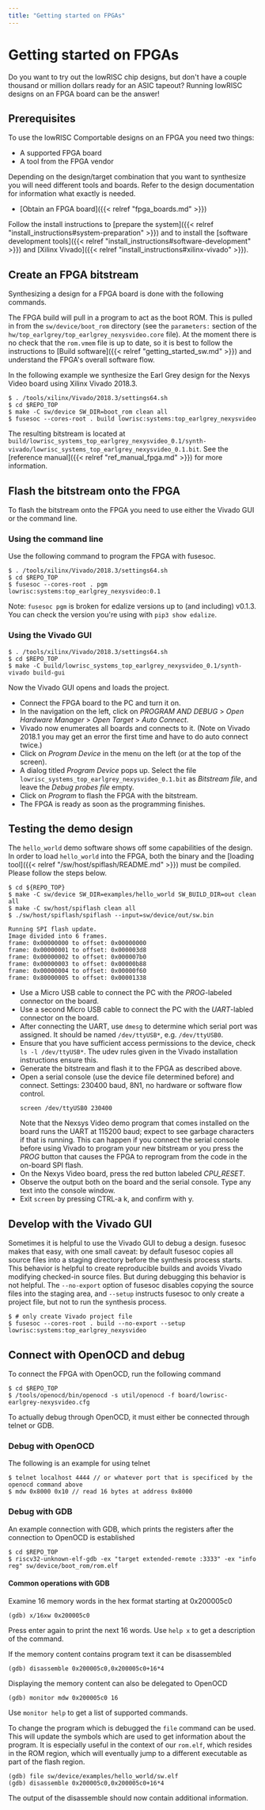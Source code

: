 ```yaml
---
title: "Getting started on FPGAs"
---
```


# Getting started on FPGAs

Do you want to try out the lowRISC chip designs, but don't have a couple thousand or million dollars ready for an ASIC tapeout?
Running lowRISC designs on an FPGA board can be the answer!

## Prerequisites

To use the lowRISC Comportable designs on an FPGA you need two things:

* A supported FPGA board
* A tool from the FPGA vendor

Depending on the design/target combination that you want to synthesize you will need different tools and boards.
Refer to the design documentation for information what exactly is needed.

* [Obtain an FPGA board]({{< relref "fpga_boards.md" >}})

Follow the install instructions to [prepare the system]({{< relref "install_instructions#system-preparation" >}}) and to install the [software development tools]({{< relref "install_instructions#software-development" >}}) and [Xilinx Vivado]({{< relref "install_instructions#xilinx-vivado" >}}).

## Create an FPGA bitstream

Synthesizing a design for a FPGA board is done with the following commands.

The FPGA build will pull in a program to act as the boot ROM.
This is pulled in from the `sw/device/boot_rom` directory (see the `parameters:` section of the `hw/top_earlgrey/top_earlgrey_nexysvideo.core` file).
At the moment there is no check that the `rom.vmem` file is up to date, so it is best to follow the instructions to [Build software]({{< relref "getting_started_sw.md" >}}) and understand the FPGA's overall software flow.

In the following example we synthesize the Earl Grey design for the Nexys Video board using Xilinx Vivado 2018.3.

```console
$ . /tools/xilinx/Vivado/2018.3/settings64.sh
$ cd $REPO_TOP
$ make -C sw/device SW_DIR=boot_rom clean all
$ fusesoc --cores-root . build lowrisc:systems:top_earlgrey_nexysvideo
```

The resulting bitstream is located at `build/lowrisc_systems_top_earlgrey_nexysvideo_0.1/synth-vivado/lowrisc_systems_top_earlgrey_nexysvideo_0.1.bit`.
See the [reference manual]({{< relref "ref_manual_fpga.md" >}}) for more information.


## Flash the bitstream onto the FPGA

To flash the bitstream onto the FPGA you need to use either the Vivado GUI or the command line.

### Using the command line

Use the following command to program the FPGA with fusesoc.

```console
$ . /tools/xilinx/Vivado/2018.3/settings64.sh
$ cd $REPO_TOP
$ fusesoc --cores-root . pgm lowrisc:systems:top_earlgrey_nexysvideo:0.1
```

Note: `fusesoc pgm` is broken for edalize versions up to (and including) v0.1.3.
You can check the version you're using with `pip3 show edalize`.

### Using the Vivado GUI

```console
$ . /tools/xilinx/Vivado/2018.3/settings64.sh
$ cd $REPO_TOP
$ make -C build/lowrisc_systems_top_earlgrey_nexysvideo_0.1/synth-vivado build-gui
```

Now the Vivado GUI opens and loads the project.

* Connect the FPGA board to the PC and turn it on.
* In the navigation on the left, click on *PROGRAM AND DEBUG* > *Open Hardware Manager* > *Open Target* > *Auto Connect*.
* Vivado now enumerates all boards and connects to it. (Note on Vivado 2018.1 you may get an error the first time and have to do auto connect twice.)
* Click on *Program Device* in the menu on the left (or at the top of the screen).
* A dialog titled *Program Device* pops up. Select the file `lowrisc_systems_top_earlgrey_nexysvideo_0.1.bit` as *Bitstream file*, and leave the *Debug probes file* empty.
* Click on *Program* to flash the FPGA with the bitstream.
* The FPGA is ready as soon as the programming finishes.


## Testing the demo design

The `hello_world` demo software shows off some capabilities of the design.
In order to load `hello_world` into the FPGA, both the binary and the [loading tool]({{< relref "/sw/host/spiflash/README.md" >}}) must be compiled.
Please follow the steps below.

```console
$ cd ${REPO_TOP}
$ make -C sw/device SW_DIR=examples/hello_world SW_BUILD_DIR=out clean all
$ make -C sw/host/spiflash clean all
$ ./sw/host/spiflash/spiflash --input=sw/device/out/sw.bin

Running SPI flash update.
Image divided into 6 frames.
frame: 0x00000000 to offset: 0x00000000
frame: 0x00000001 to offset: 0x000003d8
frame: 0x00000002 to offset: 0x000007b0
frame: 0x00000003 to offset: 0x00000b88
frame: 0x00000004 to offset: 0x00000f60
frame: 0x80000005 to offset: 0x00001338
```



* Use a Micro USB cable to connect the PC with the *PROG*-labeled connector on the board.
* Use a second Micro USB cable to connect the PC with the *UART*-labled connector on the board.
* After connecting the UART, use `dmesg` to determine which serial port was assigned. It should be named `/dev/ttyUSB*`, e.g. `/dev/ttyUSB0`.
* Ensure that you have sufficient access permissions to the device, check `ls -l /dev/ttyUSB*`. The udev rules given in the Vivado installation instructions ensure this.
* Generate the bitstream and flash it to the FPGA as described above.
* Open a serial console (use the device file determined before) and connect.
  Settings: 230400 baud, 8N1, no hardware or software flow control.
  ```console
  screen /dev/ttyUSB0 230400
  ```
  Note that the Nexsys Video demo program that comes installed on the board runs the UART at 115200 baud;
  expect to see garbage characters if that is running.
  This can happen if you connect the serial console before using Vivado to program your new bitstream or you press the *PROG* button that causes the FPGA to reprogram from the code in the on-board SPI flash.
* On the Nexys Video board, press the red button labeled *CPU_RESET*.
* Observe the output both on the board and the serial console. Type any text into the console window.
* Exit `screen` by pressing CTRL-a k, and confirm with y.

## Develop with the Vivado GUI

Sometimes it is helpful to use the Vivado GUI to debug a design.
fusesoc makes that easy, with one small caveat: by default fusesoc copies all source files into a staging directory before the synthesis process starts.
This behavior is helpful to create reproducible builds and avoids Vivado modifying checked-in source files.
But during debugging this behavior is not helpful.
The `--no-export` option of fusesoc disables copying the source files into the staging area, and `--setup` instructs fusesoc to only create a project file, but not to run the synthesis process.

```console
$ # only create Vivado project file
$ fusesoc --cores-root . build --no-export --setup lowrisc:systems:top_earlgrey_nexysvideo
```

## Connect with OpenOCD and debug

To connect the FPGA with OpenOCD, run the following command

```console
$ cd $REPO_TOP
$ /tools/openocd/bin/openocd -s util/openocd -f board/lowrisc-earlgrey-nexysvideo.cfg
```

To actually debug through OpenOCD, it must either be connected through telnet or GDB.

### Debug with OpenOCD

The following is an example for using telnet

```console
$ telnet localhost 4444 // or whatever port that is specificed by the openocd command above
$ mdw 0x8000 0x10 // read 16 bytes at address 0x8000
```

### Debug with GDB

An example connection with GDB, which prints the registers after the connection to OpenOCD is established

```console
$ cd $REPO_TOP
$ riscv32-unknown-elf-gdb -ex "target extended-remote :3333" -ex "info reg" sw/device/boot_rom/rom.elf
```

#### Common operations with GDB

Examine 16 memory words in the hex format starting at 0x200005c0

```console
(gdb) x/16xw 0x200005c0
```

Press enter again to print the next 16 words.
Use `help x` to get a description of the command.

If the memory content contains program text it can be disassembled

```console
(gdb) disassemble 0x200005c0,0x200005c0+16*4
```

Displaying the memory content can also be delegated to OpenOCD

```console
(gdb) monitor mdw 0x200005c0 16
```

Use `monitor help` to get a list of supported commands.

To change the program which is debugged the `file` command can be used.
This will update the symbols which are used to get information about the program.
It is especially useful in the context of our `rom.elf`, which resides in the ROM region, which will eventually jump to a different executable as part of the flash region.

```console
(gdb) file sw/device/examples/hello_world/sw.elf
(gdb) disassemble 0x200005c0,0x200005c0+16*4
```

The output of the disassemble should now contain additional information.
